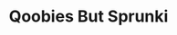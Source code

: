 ---
slug: qoobies-but-sprunki
title: Qoobies But Sprunki
description: "Qoobies But Sprunki is an exciting online game. Play for free directly in your browser!"
icon: /images/popular_mods/Qoobies But Sprunki.png
url: https://wowtbc.net/sprunkin/qoobies-but-sprunki/index.html
previewImage: /images/popular_mods/Qoobies But Sprunki.png
type: popular mods

# SEO配置
seo:
  title: "Qoobies But Sprunki - Play Free Online Game | Fun Browser Games"
  description: "Qoobies But Sprunki - Play this fun online game for free in your browser. No download required!"
  ogImage: "/images/popular_mods/Qoobies But Sprunki.png"
  keywords: "qoobies-but-sprunki, online game, browser game, free game, popular mods game, play online"

videoUrls:
  - https://www.youtube.com/embed/example1
  - https://www.youtube.com/embed/example2

whyPlay:
  title: "Why Play Qoobies But Sprunki?"
  items:
    - "Immersive Gameplay: Qoobies But Sprunki offers an engaging and immersive gaming experience that will keep you entertained for hours"
    - "Challenging Levels: Test your skills with increasingly difficult challenges and obstacles"
    - "Beautiful Graphics: Enjoy stunning visuals and smooth animations that bring the game world to life"
    - "Regular Updates: New content and features are added regularly to keep the game fresh and exciting"
    - "Free to Play: Experience all the fun without spending a penny"
    - "Community Features: Connect with other players, share strategies, and compete for high scores"
    - "Cross-Platform: Play on any device with a web browser, no downloads required"

features:
  title: "Key Features of Qoobies But Sprunki"
  image: "/images/popular_mods/Qoobies But Sprunki.png"
  items:
    - "Intuitive Controls: Easy to learn controls make Qoobies But Sprunki accessible for players of all skill levels"
    - "Multiple Game Modes: Enjoy various gameplay options that provide different challenges and experiences"
    - "Character Customization: Personalize your gaming experience with unique characters and items"
    - "Achievement System: Complete special tasks to earn rewards and recognition"
    - "Leaderboards: Compete with players worldwide and see who can achieve the highest scores"

characteristics:
  title: "Game Characteristics"
  image: "/images/popular_mods/Qoobies But Sprunki.png"
  items:
    - "Genre: Popular mods game with elements of strategy and skill"
    - "Difficulty: Suitable for both casual gamers and those seeking a challenge"
    - "Play Time: Quick sessions or extended gameplay, depending on your preference"
    - "Art Style: Vibrant and engaging visuals that enhance the gaming experience"
    - "Sound Design: Immersive audio that complements the gameplay perfectly"

info: "Qoobies But Sprunki is an exciting online game that offers players a unique and engaging gaming experience. With its intuitive controls, stunning visuals, and challenging gameplay, Qoobies But Sprunki provides hours of entertainment for players of all ages and skill levels. Whether you're looking for a quick gaming session during a break or an extended play session, Qoobies But Sprunki delivers an immersive experience that will keep you coming back for more. The game features multiple levels of increasing difficulty, ensuring that players are constantly challenged as they progress. With regular updates adding new content and features, Qoobies But Sprunki remains fresh and exciting, providing endless entertainment options for its growing community of players."

howToPlayIntro: "Welcome to Qoobies But Sprunki! This guide will walk you through the basics and help you master the game. Whether you're a beginner or looking to improve your skills, these tips and instructions will enhance your gaming experience."

howToPlaySteps:
  - title: "Getting Started"
    description: "Begin your Qoobies But Sprunki adventure by familiarizing yourself with the controls. Use your keyboard or mouse to navigate through the game interface. The tutorial will guide you through the basic mechanics and help you understand the objectives."
  - title: "Understanding the Objectives"
    description: "In Qoobies But Sprunki, your main goal is to progress through levels by completing specific objectives. Each level presents unique challenges that require different strategies and approaches."
  - title: "Mastering the Controls"
    description: "Practice using the controls to improve your precision and reaction time. Qoobies But Sprunki requires quick reflexes and strategic thinking to overcome obstacles and defeat opponents."
  - title: "Utilizing Power-ups"
    description: "Collect power-ups throughout the game to enhance your abilities and overcome difficult challenges. Each power-up offers unique advantages that can be crucial for success."
  - title: "Developing Strategies"
    description: "As you progress in Qoobies But Sprunki, develop effective strategies for different scenarios. Analyze patterns, anticipate challenges, and adapt your approach to maximize your performance."

faq:
  title: "Frequently Asked Questions about Qoobies But Sprunki"
  items:
    - question: "Is Qoobies But Sprunki free to play?"
      answer: "Yes, Qoobies But Sprunki is completely free to play directly in your web browser. No downloads or purchases are required to enjoy the full game experience."
    - question: "Can I play Qoobies But Sprunki on mobile devices?"
      answer: "Yes, Qoobies But Sprunki is optimized for both desktop and mobile play. You can enjoy the game on any device with a web browser and internet connection."
    - question: "Are there any in-game purchases?"
      answer: "While Qoobies But Sprunki is free to play, there may be optional in-game purchases available for cosmetic items or additional features that don't affect core gameplay."
    - question: "How often is Qoobies But Sprunki updated?"
      answer: "The developers regularly update Qoobies But Sprunki with new content, features, and improvements based on player feedback and game performance."
    - question: "Can I play Qoobies But Sprunki offline?"
      answer: "Currently, Qoobies But Sprunki requires an internet connection to play as it's a browser-based online game."
    - question: "Is Qoobies But Sprunki suitable for children?"
      answer: "Yes, Qoobies But Sprunki is designed to be family-friendly and suitable for players of all ages."
    - question: "How do I report bugs or issues?"
      answer: "If you encounter any problems while playing Qoobies But Sprunki, you can report them through the game's support page or contact the developers directly through their website."
    - question: "Still Have Questions?"
      answer: "If you have additional questions about Qoobies But Sprunki that aren't covered in this FAQ, please visit our support center or contact our customer service team for assistance."
---